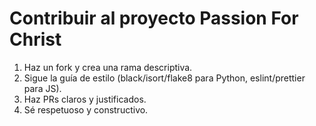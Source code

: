 # Contribuir al proyecto Passion For Christ

1. Haz un fork y crea una rama descriptiva.
2. Sigue la guía de estilo (black/isort/flake8 para Python, eslint/prettier para JS).
3. Haz PRs claros y justificados.
4. Sé respetuoso y constructivo.
